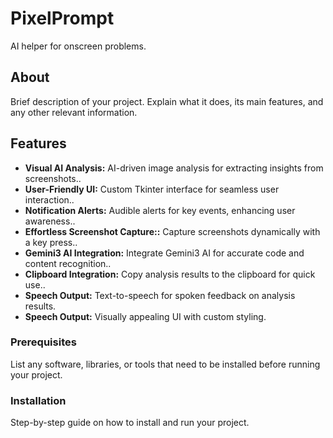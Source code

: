# PixelPrompt
AI helper for onscreen problems.

## About

Brief description of your project. Explain what it does, its main features, and any other relevant information.

## Features

- **Visual AI Analysis:** AI-driven image analysis for extracting insights from screenshots..
- **User-Friendly UI:** Custom Tkinter interface for seamless user interaction..
- **Notification Alerts:** Audible alerts for key events, enhancing user awareness..
- **Effortless Screenshot Capture::** Capture screenshots dynamically with a key press..
- **Gemini3 AI Integration:** Integrate Gemini3 AI for accurate code and content recognition..
- **Clipboard Integration:** Copy analysis results to the clipboard for quick use..
- **Speech Output:** Text-to-speech for spoken feedback on analysis results.
- **Speech Output:** Visually appealing UI with custom styling.


### Prerequisites

List any software, libraries, or tools that need to be installed before running your project.

### Installation

Step-by-step guide on how to install and run your project.
